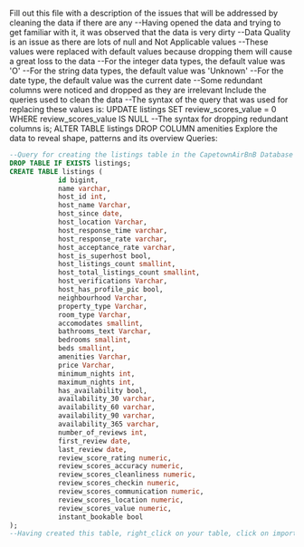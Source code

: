 Fill out this file with a description of the issues that will be addressed by cleaning the data if there are any
--Having opened the data and trying to get familiar with it, it was observed that the data is very dirty
--Data Quality is an issue as there are lots of null and Not Applicable values
--These values were replaced with default values because dropping them will cause a great loss to the data
--For the integer data types, the default value was 'O'
--For the string data types, the default value was 'Unknown'
--For the date type, the default value was the current date
--Some redundant columns were noticed and dropped as they are irrelevant
Include the queries used to clean the data
--The syntax of the query that was used for replacing these values is:
UPDATE listings
SET review_scores_value = 0
WHERE review_scores_value IS NULL
--The syntax for dropping redundant columns is;
ALTER TABLE listings
DROP COLUMN amenities
Explore the data to reveal shape, patterns and its overview 
Queries:

```sql
--Query for creating the listings table in the CapetownAirBnB Database
DROP TABLE IF EXISTS listings;
CREATE TABLE listings (
			id bigint,
			name varchar,
			host_id int,
			host_name Varchar,
			host_since date,
			host_location Varchar,
			host_response_time varchar,
			host_response_rate varchar,
			host_acceptance_rate varchar,
			host_is_superhost bool,
			host_listings_count smallint,
			host_total_listings_count smallint,
			host_verifications Varchar,
			host_has_profile_pic bool,
			neighbourhood Varchar,
			property_type Varchar,
			room_type Varchar,
			accomodates smallint,
			bathrooms_text Varchar,
			bedrooms smallint,
			beds smallint,
			amenities Varchar,
			price Varchar,
			minimum_nights int,
			maximum_nights int,
			has_availability bool,
			availability_30 varchar,
			availability_60 varchar,
			availability_90 varchar,
			availability_365 varchar,
			number_of_reviews int,
			first_review date,
			last_review date,
			review_score_rating numeric,
			review_scores_accuracy numeric,
			review_scores_cleanliness numeric,
			review_scores_checkin numeric,
			review_scores_communication numeric,
			review_scores_location numeric,
			review_scores_value numeric,
			instant_bookable bool			
);
--Having created this table, right_click on your table, click on import, fill in the fields and that should succesfully import the CSV file into the listins table
